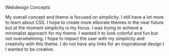Webdesign Concepts

My overall concept and theme is focused on simplicity. I still have a lot more to learn about CSS. I hope to create more elborate themes in the near future but at the moment simplicity is my focus. I was trying to achieve a minimalist approach for my theme. I wanted it to look colorful and fun but not overwhelming. I hope to impact the user with my simplicity and creativity with this theme. I do not have any links for an inspirational design.I
I wanted to be creative. 
